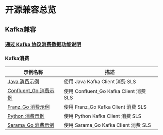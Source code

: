# 开源兼容总览

## Kafka兼容

### [通过 Kafka 协议消费数据功能说明](./overview.md)

### Kafka消费

| 示例名称                                                 | 描述                                  |
|------------------------------------------------------|-------------------------------------|
| [Java 消费示例](./java_kafka_consume.md)                 | 使用 Java Kafka Client 消费 SLS         |
| [Confluent_Go 消费示例](./confluent_go_kafka_consume.md) | 使用 Confluent_Go Kafka Client 消费 SLS |
| [Franz_Go 消费示例](./franz_go_kafka_consume.md)         | 使用 Franz_Go Kafka Client 消费 SLS     |
| [Python 消费示例](./franz_go_kafka_consume.md)           | 使用 Python Kafka Client 消费 SLS       |
| [Sarama_Go 消费示例](./sarama_go_kafka_consume.md)       | 使用 Sarama_Go Kafka Client 消费 SLS    |

